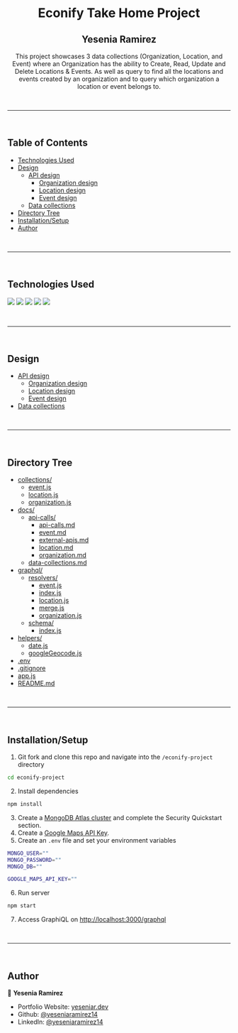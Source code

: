 <h1 align="center">Econify Take Home Project</h1>

<h2 align="center"> Yesenia Ramirez </h2>

<p align="center">This project showcases 3 data collections (Organization, Location, and Event) where an Organization has the ability to Create, Read, Update and Delete Locations & Events. As well as query to find all the locations and events created by an organization and to query which organization a location or event belongs to.</p>

<br>
<hr>
<br>

## Table of Contents 
- [Technologies Used](#technologies-used)
- [Design](#design)
    - [API design](docs/api-calls/api-calls.md)
        - [Organization design](docs/api-calls/organization.md)
        - [Location design](docs/api-calls/location.md)
        - [Event design](docs/api-calls/event.md)
    - [Data collections](docs/data-collections.md)
- [Directory Tree](#directory-tree)
- [Installation/Setup](#installationsetup)
- [Author](#author)

<br>
<hr>
<br>

## Technologies Used 
<img src="https://img.shields.io/badge/JavaScript-323330?style=for-the-badge&logo=javascript&logoColor=F7DF1E"> <img src="https://img.shields.io/badge/Node.js-339933?style=for-the-badge&logo=nodedotjs&logoColor=white"> <img src="https://img.shields.io/badge/Express.js-000000?style=for-the-badge&logo=express&logoColor=white"> <img src="https://img.shields.io/badge/MongoDB-4EA94B?style=for-the-badge&logo=mongodb&logoColor=white"> <img src="https://img.shields.io/badge/GraphQl-E10098?style=for-the-badge&logo=graphql&logoColor=white"> 

<br>
<hr>
<br>

## Design
- [API design](docs/api-calls/api-calls.md)
    - [Organization design](docs/api-calls/organization.md)
    - [Location design](docs/api-calls/location.md)
    - [Event design](docs/api-calls/event.md)
- [Data collections](docs/data-collections.md)

<br>
<hr>
<br>

## Directory Tree
* [collections/](./collections/)
    * [event.js](./collections/event.js)
    * [location.js](./collections/location.js)
    * [organization.js](./collections/organization.js)
* [docs/](./docs)
    * [api-calls/](./docs/api-calls/)
        * [api-calls.md](./docs/api-calls/api-calls.md)
        * [event.md](./docs/api-calls/event.md)
        * [external-apis.md](./docs/api-calls/external-apis.md)
        * [location.md](./docs/api-calls/location.md)
        * [organization.md](./docs/api-calls/organization.md)
    * [data-collections.md](./docs/data-collections.md)
* [graphql/](./graphql)
    * [resolvers/](./graphql/resolvers)
        * [event.js](./graphql/resolvers/event.js)
        * [index.js](./graphql/resolvers/index.js)
        * [location.js](./graphql/resolvers/location.js)
        * [merge.js](./graphql/resolvers/merge.js)
        * [organization.js](./graphql/resolvers/organization.js)
    * [schema/](./graphql/schema)
        * [index.js](./graphql/schema/index.js)
* [helpers/](./helpers)
    * [date.js](./helpers/date.js)
    * [googleGeocode.js](./helpers/googleGeocode.js)
* [.env](.env)
* [.gitignore](.gitignore)
* [app.js](./app.js)
* [README.md](./README.md)

<br>
<hr>
<br>

## Installation/Setup
1. Git fork and clone this repo and navigate into the ```/econify-project``` directory
```sh
cd econify-project
```
2. Install dependencies 
```sh
npm install
```
3. Create a [MongoDB Atlas cluster](https://www.mongodb.com/cloud/atlas/register) and complete the Security Quickstart section.
4. Create a [Google Maps API Key](https://developers.google.com/maps/documentation/javascript/get-api-key).
5. Create an ```.env``` file and set your environment variables
```sh
MONGO_USER=""
MONGO_PASSWORD=""
MONGO_DB=""

GOOGLE_MAPS_API_KEY=""
```
6. Run server 
```sh
npm start
```

7. Access GraphiQL on [http://localhost:3000/graphql](http://localhost:3000/graphql)

<br>
<hr>
<br>

## Author

👤 **Yesenia Ramirez**

* Portfolio Website: [yeseniar.dev](https://www.yeseniar.dev)
* Github: [@yeseniaramirez14](https://github.com/yeseniaramirez14)
* LinkedIn: [@yeseniaramirez14](https://linkedin.com/in/yeseniaramirez14)
